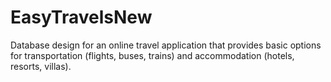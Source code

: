 # EasyTravelsNew
Database design for an online travel application that provides basic options for transportation (flights, buses, trains) and accommodation (hotels, resorts, villas).
